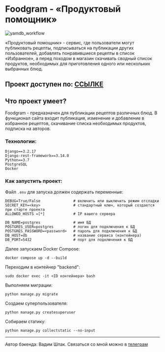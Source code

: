 # Foodgram - «Продуктовый помощник»
![yamdb_workflow](https://github.com/Starboy-Shpak/foodgram-project-react/actions/workflows/main.yml/badge.svg)

«Продуктовый помощник» - cервис, где пользователи могут публиковать рецепты, подписываться на публикации других пользователей, добавлять понравившиеся рецепты в список «Избранное», а перед походом в магазин скачивать сводный список продуктов, необходимых для приготовления одного или нескольких выбранных блюд.

## Проект доступен по: [ССЫЛКЕ](http://51.250.18.184/)

## Что проект умеет?

Foodgram - предназначен для публикации рецептов различных блюд. В функционал сайта входит публикация, изменение и добавление в избранное рецептов, скачивание списка необходимых продуктов, подписка на авторов.

### Технологии:
```
Django==3.2.17
Django-rest-framework==3.14.0
Python==3.7
PostgreSQL
Docker
```
### Как запустить проект:

Файл `.env` для запуска должен содержать переменные:
```
DEBUG=True/False               # включить или выключить режим отсладки
SECRET_KEY=<key>               # cтандартный ключ, который создается при старте проекта
ALLOWED_HOSTS =[*]             # IP вашего сервера

DB_NAME=postgres               # имя БД
POSTGRES_USER=postgres         # логин для подключения к БД
POSTGRES_PASSWORD=<password>   # пароль для подключения к БД
DB_HOST=db                     # название сервиса (контейнера)
DB_PORT=5432                   # порт для подключения к БД
```
Далее запускаем Docker Compose:
```
docker compose up -d --build
```
Переходим в контейнер "backend":
```
sudo docker exec -it <ID контейнера> bash 
```
Выполняем миграции:
```
python manage.py migrate
```
Создаем суперпользователя:
```
python manage.py createsuperuser
```
Собираем статику:
```
python manage.py collectstatic --no-input
```

***
Автор бэкенда: Вадим Шпак.
Связаться со мной можно в [телеграм](https://t.me/starboy_shpak/)
